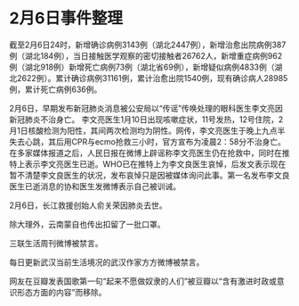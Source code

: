 # 2月6日事件整理

截至2月6日24时，新增确诊病例3143例（湖北2447例），新增治愈出院病例387例（湖北184例），当日接触医学观察的密切接触者26762人，新增重症病例962例（湖北918例）新增死亡病例73例（湖北省69例），新增疑似病例4833例（湖北2622例）。累计确诊病例31161例，累计治愈出院1540例，现有确诊病人28985例，累计死亡病例636例。

2月6日，早期发布新冠肺炎消息被公安局以“传谣”传唤处理的眼科医生李文亮因新冠肺炎不治身亡。 李文亮医生1月10日出现咳嗽症状，11号发热，12号住院，2月1日核酸检测为阳性，其间两次检测均为阴性。网传，李文亮医生于晚上九点半失去心跳，其后用CPR与ecmo抢救三小时，官方宣布为凌晨2：58分不治身亡。在多家媒体报道之后，人民日报在微博上辟谣称李文亮医生仍在抢救中，同时在推特上表示李文亮医生已逝。WHO已在推特上为李文良医生哀悼，后发文表示现在暂不清楚李文良医生的状况，发布哀悼只是因被媒体询问此事。第一名发布李文良医生已逝消息的协和医生发微博表示自己被训诫。

2月6日，长江救援创始人俞关荣因肺炎去世。

除大理外，云南蒙自也传出扣留了一批口罩。

三联生活周刊微博被禁言。

每日更新武汉当前生活境况的武汉作家方方微博被禁言。

网友在豆瓣发表国歌第一句“起来不愿做奴隶的人们”被豆瓣以“含有激进时政或意识形态方面的内容”而移除。


